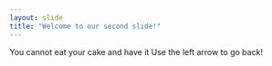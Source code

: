 ```yaml
---
layout: slide
title: "Welcome to our second slide!"
---
```

You cannot eat your cake and have it
Use the left arrow to go back!

